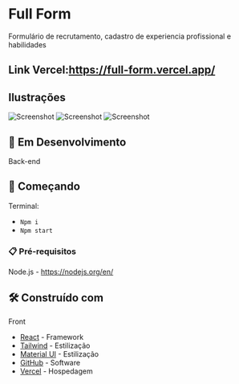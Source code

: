 # Full Form

Formulário de recrutamento, cadastro de experiencia profissional e habilidades

## Link Vercel:https://full-form.vercel.app/

## Ilustrações

![Screenshot](https://user-images.githubusercontent.com/90703690/187340180-86d87249-275e-4e0c-a4d5-8fceb34e6ffe.png)
![Screenshot](https://user-images.githubusercontent.com/90703690/187340321-061cd1eb-7d94-460d-aca4-9deff71cb64e.png)
![Screenshot](https://user-images.githubusercontent.com/90703690/187340394-b9d5f339-8536-461d-8d68-08bcb8176010.png)

## 🚧 Em Desenvolvimento

Back-end

## 🚀 Começando

Terminal:

- `Npm i`
- `Npm start`

### 📋 Pré-requisitos

Node.js - https://nodejs.org/en/

## 🛠️ Construído com

Front
* [React](https://pt-br.reactjs.org/) - Framework 
* [Tailwind](https://tailwindcss.com/) - Estilização
* [Material UI](https://mui.com/pt/) - Estilização
* [GitHub](https://github.com/) - Software
* [Vercel](https://vercel.com) - Hospedagem
